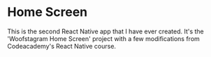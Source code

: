 # Home Screen

This is the second React Native app that I have ever created.  It's the 'Woofstagram Home Screen' project with a few modifications from Codeacademy's React Native course.